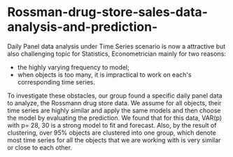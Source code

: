 # Rossman-drug-store-sales-data-analysis-and-prediction-

Daily Panel data analysis under Time Series scenario is now a attractive but also challenging topic for Statistics, Econometrician mainly for two reasons: 
* the highly varying frequency to model; 
* when objects is too many, it is impractical to work on each's corresponding time series. 

To investigate these obstacles, our group found a specific daily panel data to analyze, the Rossmann drug store data. We assume for all objects, their time series are highly similar and apply the same models and then choose the model by evaluating the prediction. We found that for this data, VAR(p) with p= 28, 30 is a strong model to fit and forecast. Also, by the result of clustering, over 95% objects are clustered into one group, which denote most time series for all the objects that we are working with is very similar or close to each other. 

